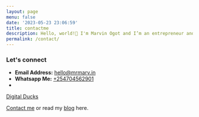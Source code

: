 ```yaml
---
layout: page
menu: false
date: '2023-05-23 23:06:59'
title: contactme
description: Hello, world!👋 I'm Marvin Ogot and I’m an entrepreneur and software engineer based in Nairobi, Kenya. Welcome to my blog!
permalink: /contact/
---
```


### Let's connect

* **Email Address:** [hello@mrmarv.in](https://www.digitalducks.co.ke)
* **Whatsapp Me:** [+254704562901](https://www.digitalducks.co.ke)
* 

[Digital Ducks](https://www.digitalducks.co.ke)

[Contact me](/contact) or read my [blog](/) here.


